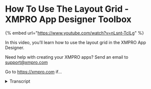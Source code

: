 # How To Use The Layout Grid - XMPRO App Designer Toolbox
{% embed url="https://www.youtube.com/watch?v=nLsnt-TclLg" %}



In this video, you’ll learn how to use the layout grid in the XMPRO App Designer.

Need help with creating your XMPRO apps? Send an email to support@xmpro.com

Go to https://xmpro.com if...
<details>
<summary>Transcript</summary>In this video, you’ll learn how to use the layout grid in the XMPRO App Designer.

Need help with creating your XMPRO apps? Send an email to support@xmpro.com

Go to https://xmpro.com if...
the layout grid allows you to subdivide

an area of your application into aligned

sections it can be used to provide

structure to the entire page or is the

table to organize similar information

into a presentable format to begin

locate the layout grid in the blocks tab

and drag it onto the page this will

create a 3x3 grid filling the available

space I'm going to add a gray box to

each of these cells just to make

visualizing them a little bit easier to

add columns select any cell and click

the plus button in a blue control bar

this will insert a column to the right

of the selected cell to delete columns

select any cell in that column and click

the trashcan button or press Delete on

your keyboard adding and removing rows

is very similar except the entire row

must be selected via the page layers tab

rather than individual cell if you don't

have the page layers tab open you can

select the cell and click the up button

to select the parent row any addition or

deletion of rows and columns will be

applied to the grid as a whole if an

unequal number of cells in each row or

column is desired the stacked layout

blocks can be nested in each other to

achieve this effect which is explained

in another video the rows and cells of a

layout grid can also accept styles which

are also explained in further detail in

another video there you have full

control over the applied styles it is

easy to unintentionally break the grid

by applying conflicting styles therefore

I recommend sticking to the dimensions

and typography sections unless you're

feeling adventurous the most notable

style it could be applied is the height

and width of each row and column while

most cells will update their row and

column with height and width values

different values in the same column or

row will override one another I

recommend using the cells in the top row

to set the width and applying the height

to the rows themselves otherwise you may

find yourself needing to hunt through

each individual cell looking for the one

you wish to edit

also note that cells can be arranged

within their own row but cannot be moved

outside it moving a cell with applied

styles to a column may change the

appearance of the grid so be certain you

know what you are moving

Rose can also be rearranged but not

taken outside of the grid

this has been a demonstration of the

layout grid an app designer thank you

for watching
</details>